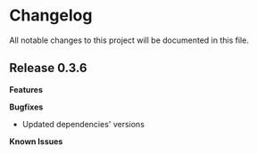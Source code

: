 # Changelog

All notable changes to this project will be documented in this file.

## Release 0.3.6

**Features**

**Bugfixes**

* Updated dependencies' versions

**Known Issues**
